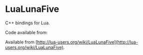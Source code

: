 # LuaLunaFive
C++ bindings for Lua.

Code available from:

Available from [http://lua-users.org/wiki/LuaLunaFive](http://lua-users.org/wiki/LuaLunaFive).
